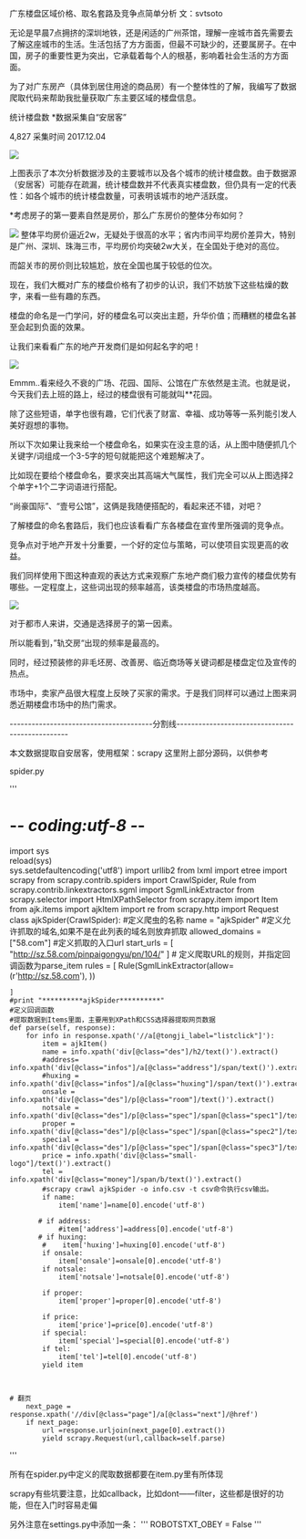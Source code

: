  广东楼盘区域价格、取名套路及竞争点简单分析          文：svtsoto
	
  无论是早晨7点拥挤的深圳地铁，还是闲适的广州茶馆，理解一座城市首先需要去了解这座城市的生活。生活包括了方方面面，但最不可缺少的，还要属房子。在中国，房子的重要性更为突出，它承载着每个人的根基，影响着社会生活的方方面面。
	
  为了对广东房产（具体到居住用途的商品房）有一个整体性的了解，我编写了数据爬取代码来帮助我批量获取广东主要区域的楼盘信息。
  
  统计楼盘数							*数据采集自“安居客” 
  
  4,827                采集时间 2017.12.04    
  
  <img text-align:center src="https://upload-images.jianshu.io/upload_images/9385446-90276c5ee3faba7f.png?imageMogr2/auto-orient/strip%7CimageView2/2/w/700">

上图表示了本次分析数据涉及的主要城市以及各个城市的统计楼盘数。由于数据源（安居客）可能存在疏漏，统计楼盘数并不代表真实楼盘数，但仍具有一定的代表性：如各个城市的统计楼盘数量，可表明该城市的地产活跃度。

*考虑房子的第一要素自然是房价，那么广东房价的整体分布如何？

<img src="https://upload-images.jianshu.io/upload_images/9385446-2f8da64b12d9e0c0.png?imageMogr2/auto-orient/strip%7CimageView2/2/w/700">
整体平均房价逼近2w，无疑处于很高的水平；省内市间平均房价差异大，特别是广州、深圳、珠海三市，平均房价均突破2w大关，在全国处于绝对的高位。

而韶关市的房价则比较尴尬，放在全国也属于较低的位次。

现在，我们大概对广东的楼盘价格有了初步的认识，我们不妨放下这些枯燥的数字，来看一些有趣的东西。

楼盘的命名是一门学问，好的楼盘名可以突出主题，升华价值；而糟糕的楼盘名甚至会起到负面的效果。

让我们来看看广东的地产开发商们是如何起名字的吧！

<img src="https://upload-images.jianshu.io/upload_images/9385446-8cb9f9a6cfd90f04.png?imageMogr2/auto-orient/strip%7CimageView2/2/w/507">

Emmm..看来经久不衰的广场、花园、国际、公馆在广东依然是主流。也就是说，今天我们去上班的路上，经过的楼盘很有可能就叫**花园。

除了这些短语，单字也很有趣，它们代表了财富、幸福、成功等等一系列能引发人美好遐想的事物。

所以下次如果让我来给一个楼盘命名，如果实在没主意的话，从上图中随便抓几个关键字/词组成一个3-5字的短句就能把这个难题解决了。

比如现在要给个楼盘命名，要求突出其高端大气属性，我们完全可以从上图选择2个单字+1个二字词语进行搭配。

“尚豪国际”、“壹号公馆”，这俩是我随便搭配的，看起来还不错，对吧？

了解楼盘的命名套路后，我们也应该看看广东各楼盘在宣传里所强调的竞争点。

竞争点对于地产开发十分重要，一个好的定位与策略，可以使项目实现更高的收益。

我们同样使用下图这种直观的表达方式来观察广东地产商们极力宣传的楼盘优势有哪些。一定程度上，这些词出现的频率越高，该类楼盘的市场热度越高。

<img src="https://upload-images.jianshu.io/upload_images/9385446-38bd54e064a18e8b.png?imageMogr2/auto-orient/strip%7CimageView2/2/w/507">

对于都市人来讲，交通是选择房子的第一因素。

所以能看到，”轨交房“出现的频率是最高的。

同时，经过预装修的非毛坯房、改善房、临近商场等关键词都是楼盘定位及宣传的热点。

市场中，卖家产品很大程度上反映了买家的需求。于是我们同样可以通过上图来洞悉近期楼盘市场中的热门需求。



---------------------------------------分割线------------------------------------------------

本文数据提取自安居客，使用框架：scrapy
这里附上部分源码，以供参考

spider.py

'''
# -*- coding:utf-8 -*-
import sys  
reload(sys)  
sys.setdefaultencoding('utf8')
import urllib2
from lxml import etree
import scrapy
from scrapy.contrib.spiders import CrawlSpider, Rule
from scrapy.contrib.linkextractors.sgml import SgmlLinkExtractor
from scrapy.selector import HtmlXPathSelector
from scrapy.item import Item
from ajk.items import ajkItem
import re
from scrapy.http import Request
class ajkSpider(CrawlSpider):
    #定义爬虫的名称
    name = "ajkSpider"
    #定义允许抓取的域名,如果不是在此列表的域名则放弃抓取
    allowed_domains = ["58.com"]
    #定义抓取的入口url
    start_urls = [
        "http://sz.58.com/pinpaigongyu/pn/104/"
    ]
    # 定义爬取URL的规则，并指定回调函数为parse_item
    rules = [
        Rule(SgmlLinkExtractor(allow=(r'http://sz.58.com'),
                      ))
                       
    ]
    #print "**********ajkSpider**********"
    #定义回调函数
    #提取数据到Items里面，主要用到XPath和CSS选择器提取网页数据
    def parse(self, response): 
        for info in response.xpath('//a[@tongji_label="listclick"]'):
            item = ajkItem()
            name = info.xpath('div[@class="des"]/h2/text()').extract()
            #address= info.xpath('div[@class="infos"]/a[@class="address"]/span/text()').extract()
            #huxing = info.xpath('div[@class="infos"]/a[@class="huxing"]/span/text()').extract()
            onsale = info.xpath('div[@class="des"]/p[@class="room"]/text()').extract()
            notsale = info.xpath('div[@class="des"]/p[@class="spec"]/span[@class="spec1"]/text()').extract()
            proper = info.xpath('div[@class="des"]/p[@class="spec"]/span[@class="spec2"]/text()').extract()
            special = info.xpath('div[@class="des"]/p[@class="spec"]/span[@class="spec3"]/text()').extract()
            price = info.xpath('div[@class="small-logo"]/text()').extract()
            tel = info.xpath('div[@class="money"]/span/b/text()').extract()
            #scrapy crawl ajkSpider -o info.csv -t csv命令执行csv输出。    
            if name:                
                item['name']=name[0].encode('utf-8')
            
           # if address:
                #item['address']=address[0].encode('utf-8')
           # if huxing:
            #    item['huxing']=huxing[0].encode('utf-8')
            if onsale:
                item['onsale']=onsale[0].encode('utf-8')
            if notsale:
                item['notsale']=notsale[0].encode('utf-8')

            if proper:
                item['proper']=proper[0].encode('utf-8')
            
            if price:
                item['price']=price[0].encode('utf-8')
            if special:
                item['special']=special[0].encode('utf-8')
            if tel:
                item['tel']=tel[0].encode('utf-8')
            yield item
                
            

    # 翻页
        next_page = response.xpath('//div[@class="page"]/a[@class="next"]/@href')                
        if next_page:
            url =response.urljoin(next_page[0].extract())
      	    yield scrapy.Request(url,callback=self.parse)
            
'''

所有在spider.py中定义的爬取数据都要在item.py里有所体现

scrapy有些坑要注意，比如callback，比如dont——filter，这些都是很好的功能，但在入门时容易走偏

另外注意在settings.py中添加一条：
'''
ROBOTSTXT_OBEY = False
'''

